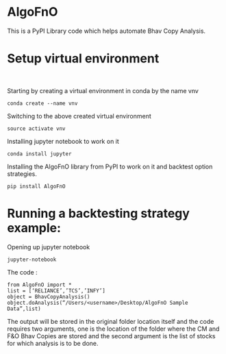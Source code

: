 # AlgoFnO

This is a PyPI Library code which helps automate Bhav Copy Analysis.


# Setup virtual environment<br/>

  <br>
  
  Starting by creating a virtual environment in conda by the name vnv
  ```
  conda create --name vnv
  ```
  
  Switching to the above created virtual environment
  ```
  source activate vnv
  ```
  
  Installing jupyter notebook to work on it
  ```
  conda install jupyter
  ```
  
  Installing the AlgoFnO library from PyPI to work on it and backtest option strategies.
  ```
  pip install AlgoFnO
  ```
  
  # Running a backtesting strategy example:<br>
  
  Opening up jupyter notebook
  
  ```
  jupyter-notebook
  ```
  The code : 
  ```
  from AlgoFnO import *
  list = [‘RELIANCE’,’TCS’,’INFY’]
  object = BhavCopyAnalysis() 
  object.doAnalysis(“/Users/<username>/Desktop/AlgoFnO Sample Data”,list)
  ```
  
  The output will be stored in the original folder location itself and the code requires two arguments, one is the location of the folder where the CM and F&O Bhav Copies are stored and the second argument is the list of stocks for which analysis is to be done.
  

  
